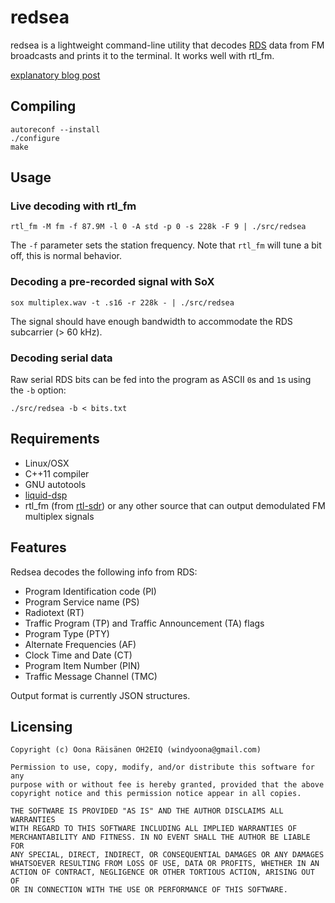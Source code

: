 # redsea

redsea is a lightweight command-line utility that decodes
[RDS](http://en.wikipedia.org/wiki/Radio_Data_System) data from FM broadcasts
and prints it to the terminal. It works well with rtl_fm.

[explanatory blog post](http://www.windytan.com/2015/02/receiving-rds-with-rtl-sdr.html)

## Compiling

```
autoreconf --install
./configure
make
```

## Usage

### Live decoding with rtl_fm

```
rtl_fm -M fm -f 87.9M -l 0 -A std -p 0 -s 228k -F 9 | ./src/redsea
```

The `-f` parameter sets the station frequency. Note that `rtl_fm` will tune a bit off, this is normal behavior.

### Decoding a pre-recorded signal with SoX

```
sox multiplex.wav -t .s16 -r 228k - | ./src/redsea
```

The signal should have enough bandwidth to accommodate the RDS subcarrier (> 60 kHz).

### Decoding serial data

Raw serial RDS bits can be fed into the program as ASCII `0`s and `1`s using the `-b` option:

```
./src/redsea -b < bits.txt
```

## Requirements

* Linux/OSX
* C++11 compiler
* GNU autotools
* [liquid-dsp](https://github.com/jgaeddert/liquid-dsp)
* rtl_fm (from [rtl-sdr](http://sdr.osmocom.org/trac/wiki/rtl-sdr)) or any other source that can output demodulated FM multiplex signals

## Features

Redsea decodes the following info from RDS:

* Program Identification code (PI)
* Program Service name (PS)
* Radiotext (RT)
* Traffic Program (TP) and Traffic Announcement (TA) flags
* Program Type (PTY)
* Alternate Frequencies (AF)
* Clock Time and Date (CT)
* Program Item Number (PIN)
* Traffic Message Channel (TMC)

Output format is currently JSON structures.

## Licensing

```
Copyright (c) Oona Räisänen OH2EIQ (windyoona@gmail.com)

Permission to use, copy, modify, and/or distribute this software for any
purpose with or without fee is hereby granted, provided that the above
copyright notice and this permission notice appear in all copies.

THE SOFTWARE IS PROVIDED "AS IS" AND THE AUTHOR DISCLAIMS ALL WARRANTIES
WITH REGARD TO THIS SOFTWARE INCLUDING ALL IMPLIED WARRANTIES OF
MERCHANTABILITY AND FITNESS. IN NO EVENT SHALL THE AUTHOR BE LIABLE FOR
ANY SPECIAL, DIRECT, INDIRECT, OR CONSEQUENTIAL DAMAGES OR ANY DAMAGES
WHATSOEVER RESULTING FROM LOSS OF USE, DATA OR PROFITS, WHETHER IN AN
ACTION OF CONTRACT, NEGLIGENCE OR OTHER TORTIOUS ACTION, ARISING OUT OF
OR IN CONNECTION WITH THE USE OR PERFORMANCE OF THIS SOFTWARE.
```
